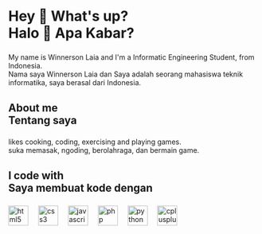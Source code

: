 <h1 align="left">
  Hey 👋 What's up? <br> 
  Halo 👋 Apa Kabar?
</h1>

###

<p align="left">
  My name is Winnerson Laia and I'm a Informatic Engineering Student, from Indonesia. <br> 
  Nama saya Winnerson Laia dan Saya adalah seorang mahasiswa teknik informatika, saya berasal dari Indonesia.
</p>

###

<h2 align="left">
  About me <br>
  Tentang saya
</h2>

###

<p align="left">
  likes cooking, coding, exercising and playing games. <br>
  suka memasak, ngoding, berolahraga, dan bermain game.
</p>

###

<h2 align="left">
  I code with <br>
  Saya membuat kode dengan 
</h2>

###

<div align="left">
  <img src="https://cdn.jsdelivr.net/gh/devicons/devicon/icons/html5/html5-original.svg" height="40" alt="html5 logo"  />
  <img width="12" />
  <img src="https://cdn.jsdelivr.net/gh/devicons/devicon/icons/css3/css3-original.svg" height="40" alt="css3 logo"  />
  <img width="12" />
  <img src="https://cdn.jsdelivr.net/gh/devicons/devicon/icons/javascript/javascript-original.svg" height="40" alt="javascript logo"  />
  <img width="12" />
  <img src="https://cdn.jsdelivr.net/gh/devicons/devicon/icons/php/php-original.svg" height="40" alt="php logo"  />
  <img width="12" />
  <img src="https://cdn.jsdelivr.net/gh/devicons/devicon/icons/python/python-original.svg" height="40" alt="python logo"  />
  <img width="12" />
  <img src="https://cdn.jsdelivr.net/gh/devicons/devicon/icons/cplusplus/cplusplus-original.svg" height="40" alt="cplusplus logo"  />
</div>

###

<!--
**laiawinnerson/laiawinnerson** is a ✨ _special_ ✨ repository because its `README.md` (this file) appears on your GitHub profile.

Here are some ideas to get you started:

- 🔭 I’m currently working on ...
- 🌱 I’m currently learning ...
- 👯 I’m looking to collaborate on ...
- 🤔 I’m looking for help with ...
- 💬 Ask me about ...
- 📫 How to reach me: ...
- 😄 Pronouns: ...
- ⚡ Fun fact: ...
-->
